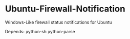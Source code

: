 # Ubuntu-Firewall-Notification

Windows-Like firewall status notifications for Ubuntu

Depends:  python-sh
          python-parse


